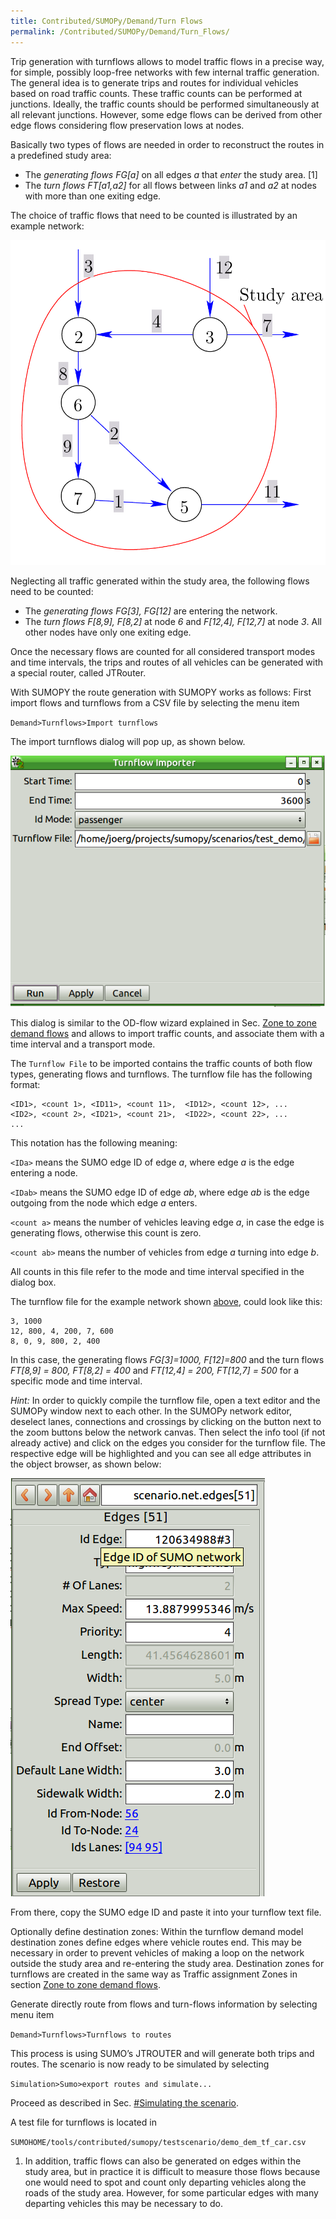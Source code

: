 ```yaml
---
title: Contributed/SUMOPy/Demand/Turn Flows
permalink: /Contributed/SUMOPy/Demand/Turn_Flows/
---
```


Trip generation with turnflows allows to model traffic flows in a
precise way, for simple, possibly loop-free networks with few internal
traffic generation. The general idea is to generate trips and routes for
individual vehicles based on road traffic counts. These traffic counts
can be performed at junctions. Ideally, the traffic counts should be
performed simultaneously at all relevant junctions. However, some edge
flows can be derived from other edge flows considering flow preservation
lows at nodes.

Basically two types of flows are needed in order to reconstruct the
routes in a predefined study area:

- The *generating flows* <span>*FG\[a\]*</span> on all edges
  <span>*a*</span> that *enter* the study area. \[1\]
- The *turn flows* <span>*FT\[a1,a2\]*</span> for all flows between
  links <span>*a1*</span> and <span>*a2*</span> at nodes with more
  than one exiting edge.

The choice of traffic flows that need to be counted is illustrated by an
example network:

![fig_demand_turnsflows_png.png](../../../images/Fig_demand_turnsflows_png.png
"Example network to illustrate the use of turnflows for demand modeling.")

Neglecting all traffic generated within the study area, the following
flows need to be counted:

- The *generating flows* *FG\[3\], FG\[12\]* are
  entering the network.
- The *turn flows* *F\[8,9\], F\[8,2\]* at node *6* and *F\[12,4\], F\[12,7\]* at node *3*. All other nodes have only one exiting edge.

Once the necessary flows are counted for all considered transport modes
and time intervals, the trips and routes of all vehicles can be
generated with a special router, called JTRouter.

With SUMOPY the route generation with SUMOPY works as follows: First
import flows and turnflows from a CSV file by selecting the menu item

`Demand>Turnflows>Import turnflows`

The import turnflows dialog will pop up, as shown below.

![fig_sumopy_gui_turnflowwizard.png](../../../images/Fig_sumopy_gui_turnflowwizard.png
"Dialog for importing turnflow CSV files")

This dialog is similar to the OD-flow wizard explained in Sec. [Zone
to zone demand flows](../../../Contributed/SUMOPy/Demand/Zone_To_Zone.md) and allows
to import traffic counts, and associate them with a time interval and a
transport mode.

The `Turnflow File` to be imported contains the traffic counts of both
flow types, generating flows and turnflows. The turnflow file has the
following format:

```
<ID1>, <count 1>, <ID11>, <count 11>,  <ID12>, <count 12>, ...
<ID2>, <count 2>, <ID21>, <count 21>,  <ID22>, <count 22>, ...
...
```

This notation has the following meaning:

`<IDa>` means the SUMO edge ID of edge *a*, where edge
*a* is the edge entering a node.

`<IDab>` means the SUMO edge ID of edge *ab*, where edge
*ab* is the edge outgoing from the node which edge
*a* enters.

`<count a>` means the number of vehicles leaving edge *a*, in
case the edge is generating flows, otherwise this count is zero.

`<count ab>` means the number of vehicles from edge *a*
turning into edge *b*.

All counts in this file refer to the mode and time interval specified in
the dialog box.

The turnflow file for the example network shown
[above](../../../images/Fig_demand_turnsflows_png.png), could look like
this:

```
3, 1000
12, 800, 4, 200, 7, 600
8, 0, 9, 800, 2, 400
```

In this case, the generating flows *FG\[3\]=1000, F\[12\]=800* and the turn flows *FT\[8,9\] = 800, FT\[8,2\] = 400* and *FT\[12,4\] = 200, FT\[12,7\] = 500* for a
specific mode and time interval.

*Hint:* In order to quickly compile the turnflow file, open a text
editor and the SUMOPy window next to each other. In the SUMOPy network
editor, deselect lanes, connections and crossings by clicking on the
button next to the zoom buttons below the network canvas. Then select
the info tool (if not already active) and click on the edges you
consider for the turnflow file. The respective edge will be highlighted
and you can see all edge attributes in the object browser, as shown
below:

![fig_sumopy_gui_edgeid.png](../../../images/Fig_sumopy_gui_edgeid.png
"Fig sumopy gui edgeid.png")

From there, copy the SUMO edge ID and paste it into your turnflow text
file.

Optionally define destination zones: Within the turnflow demand model
destination zones define edges where vehicle routes end. This may be
necessary in order to prevent vehicles of making a loop on the network
outside the study area and re-entering the study area. Destination zones
for turnflows are created in the same way as Traffic assignment Zones in
section [Zone
to zone demand flows](../../../Contributed/SUMOPy/Demand/Zone_To_Zone.md).

Generate directly route from flows and turn-flows information by
selecting menu item

`Demand>Turnflows>Turnflows to routes`

This process is using SUMO’s JTROUTER and will generate both trips and
routes. The scenario is now ready to be simulated by selecting

`Simulation>Sumo>export routes and simulate...`

Proceed as described in Sec. [\#Simulating the
scenario](#Simulating_the_scenario.md).

A test file for turnflows is located in

`SUMOHOME/tools/contributed/sumopy/testscenario/demo_dem_tf_car.csv`

1.  In addition, traffic flows can also be generated on edges within the
    study area, but in practice it is difficult to measure those flows
    because one would need to spot and count only departing vehicles
    along the roads of the study area. However, for some particular
    edges with many departing vehicles this may be necessary to do.